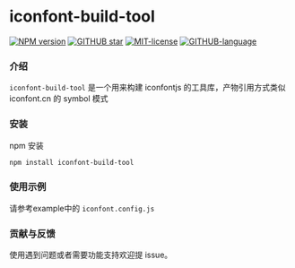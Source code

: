 # iconfont-build-tool

[![NPM version](https://img.shields.io/npm/v/iconfont-build-tool.svg)](https://www.npmjs.com/package/iconfont-build-tool)
[![GITHUB star](https://img.shields.io/github/stars/black-golden-road/iconfont-build-tools.svg)](https://github.com/black-golden-road/iconfont-build-tools)
[![MIT-license](https://img.shields.io/npm/l/iconfont-build-tool.svg)](https://opensource.org/licenses/MIT)
[![GITHUB-language](https://img.shields.io/github/languages/top/black-golden-road/iconfont-build-tools)](https://github.com/black-golden-road/iconfont-build-tools)

### 介绍

`iconfont-build-tool` 是一个用来构建 iconfontjs 的工具库，产物引用方式类似 iconfont.cn 的 symbol 模式

### 安装

npm 安装

```html
npm install iconfont-build-tool
```

### 使用示例

请参考example中的 `iconfont.config.js`

### 贡献与反馈

使用遇到问题或者需要功能支持欢迎提 issue。